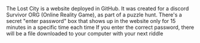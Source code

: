 The Lost City is a website deployed in GitHub.
It was created for a discord Survivor ORG (Online Reality Game), as part of a puzzle hunt.
There's a secret "enter password" box that shows up in the website only for 15 minutes in a specific time each time
If you enter the correct password, there will be a file downloaded to your computer with your next riddle
